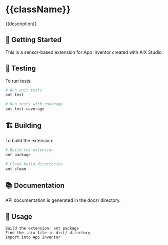 # {{className}}

{{description}}

## 🚀 Getting Started

This is a sensor-based extension for App Inventor created with AIX Studio.

## 🧪 Testing

To run tests:

```bash
# Run unit tests
ant test

# Run tests with coverage
ant test-coverage
```

## 🏗️ Building 

To build the extension: 

```bash
# Build the extension
ant package

# Clean build directories
ant clean
```

## 📚 Documentation 

API documentation is generated in the docs/ directory. 
## 🎯 Usage 

    Build the extension: ant package
    Find the .aix file in dist/ directory
    Import into App Inventor
 